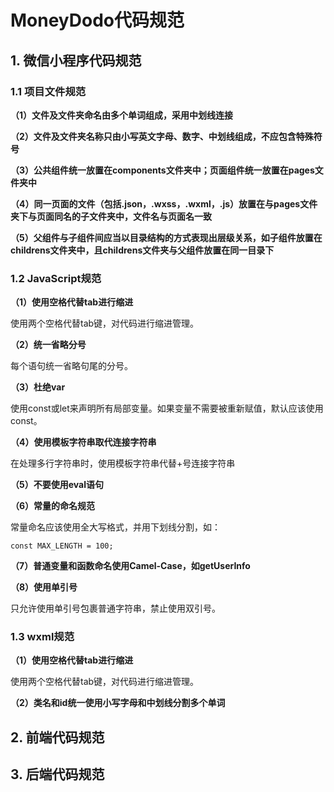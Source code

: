 # MoneyDodo代码规范

## 1. 微信小程序代码规范

### 1.1 项目文件规范

**（1）文件及文件夹命名由多个单词组成，采用中划线连接**

**（2）文件及文件夹名称只由小写英文字母、数字、中划线组成，不应包含特殊符号**

**（3）公共组件统一放置在components文件夹中；页面组件统一放置在pages文件夹中**

**（4）同一页面的文件（包括.json，.wxss，.wxml，.js）放置在与pages文件夹下与页面同名的子文件夹中，文件名与页面名一致**

**（5）父组件与子组件间应当以目录结构的方式表现出层级关系，如子组件放置在childrens文件夹中，且childrens文件夹与父组件放置在同一目录下**

### 1.2 JavaScript规范

**（1）使用空格代替tab进行缩进**

使用两个空格代替tab键，对代码进行缩进管理。

**（2）统一省略分号**

每个语句统一省略句尾的分号。

**（3）杜绝var**

使用const或let来声明所有局部变量。如果变量不需要被重新赋值，默认应该使用const。

**（4）使用模板字符串取代连接字符串**

在处理多行字符串时，使用模板字符串代替+号连接字符串

**（5）不要使用eval语句**

**（6）常量的命名规范**

常量命名应该使用全大写格式，并用下划线分割，如：

```
const MAX_LENGTH = 100;
```

**（7）普通变量和函数命名使用Camel-Case，如getUserInfo**

**（8）使用单引号**

只允许使用单引号包裹普通字符串，禁止使用双引号。

### 1.3 wxml规范

**（1）使用空格代替tab进行缩进**

使用两个空格代替tab键，对代码进行缩进管理。

**（2）类名和id统一使用小写字母和中划线分割多个单词**



## 2. 前端代码规范





## 3. 后端代码规范

